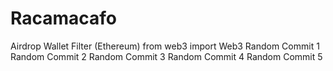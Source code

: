# Racamacafo
Airdrop Wallet Filter (Ethereum) from web3 import Web3 
Random Commit 1
Random Commit 2
Random Commit 3
Random Commit 4
Random Commit 5
